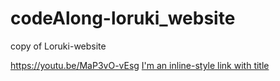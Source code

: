 # codeAlong-loruki_website
copy of Loruki-website


https://youtu.be/MaP3vO-vEsg
[I'm an inline-style link with title](https://www.google.com "Google's Homepage")
